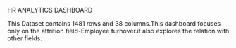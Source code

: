 HR ANALYTICS DASHBOARD

This Dataset contains 1481 rows and 38 columns.This dashboard focuses only on the attrition field-Employee turnover.it also explores the relation with other fields.

